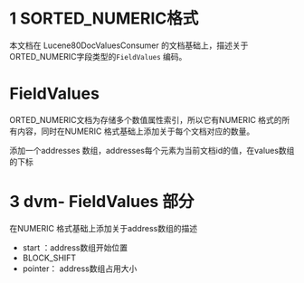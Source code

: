 # 1 SORTED_NUMERIC格式

本文档在 Lucene80DocValuesConsumer 的文档基础上，描述关于ORTED_NUMERIC字段类型的`FieldValues`  编码。





#  FieldValues

ORTED_NUMERIC文档为存储多个数值属性索引，所以它有NUMERIC 格式的所有内容，同时在NUMERIC 格式基础上添加关于每个文档对应的数量。

添加一个addresses 数组，addresses每个元素为当前文档id的值，在values数组的下标







# 3 dvm- FieldValues  部分

在NUMERIC  格式基础上添加关于address数组的描述

- start ：address数组开始位置
- BLOCK_SHIFT
- pointer： address数组占用大小